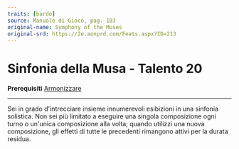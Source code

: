 ```yaml
---
traits: [bardo]
source: Manuale di Gioco, pag. 103
original-name: Symphony of the Muses
original-srd: https://2e.aonprd.com/Feats.aspx?ID=213
---
```


# Sinfonia della Musa - Talento 20

**Prerequisiti** [Armonizzare](/classi/bardo/talenti/armonizzare)

---

Sei in grado d'intrecciare insieme innumerevoli esibizioni in una sinfonia
solistica. Non sei più limitato a eseguire una singola composizione ogni turno o
un'unica composizione alla volta; quando utilizzi una nuova composizione, gli
effetti di tutte le precedenti rimangono attivi per la durata residua.
